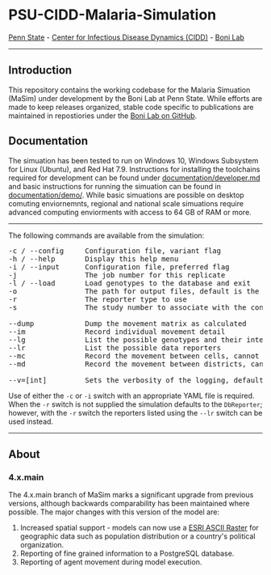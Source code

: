 # PSU-CIDD-Malaria-Simulation

[Penn State](https://www.psu.edu/) - [Center for Infectious Disease Dynamics (CIDD)](https://www.huck.psu.edu/institutes-and-centers/center-for-infectious-disease-dynamics) - [Boni Lab](http://mol.ax/)

---

## Introduction

This repository contains the working codebase for the Malaria Simuation (MaSim) under development by the Boni Lab at Penn State. While efforts are made to keep releases organized, stable code specific to publications are maintained in repostiories under the [Boni Lab on GitHub](https://github.com/bonilab). 


## Documentation

The simuation has been tested to run on Windows 10, Windows Subsystem for Linux (Ubuntu), and Red Hat 7.9. Instructions for installing the toolchains required for development can be found under [documentation/developer.md](documentation/developer.md) and basic instructions for running the simuation can be found in [documentation/demo/](documentation/demo/). While basic simuations are possible on desktop comuting enviornemnts, regional and national scale simuations require advanced computing enviorments with access to 64 GB of RAM or more.

---

The following commands are available from the simulation:
<pre>
-c / --config     Configuration file, variant flag 
-h / --help       Display this help menu
-i / --input      Configuration file, preferred flag
-j                The job number for this replicate
-l / --load       Load genotypes to the database and exit
-o                The path for output files, default is the current directory
-r                The reporter type to use
-s                The study number to associate with the configuration

--dump            Dump the movement matrix as calculated
--im              Record individual movement detail
--lg              List the possible genotypes and their internal id values
--lr              List the possible data reporters
--mc              Record the movement between cells, cannot run with --md
--md              Record the movement between districts, cannot run with --mc

--v=[int]         Sets the verbosity of the logging, default zero
</pre>

Use of either the `-c` or `-i` switch with an appropriate YAML file is required. When the `-r` switch is not supplied the simulation defaults to the `DbReporter`; however, with the `-r` switch the reporters listed using the `--lr` switch can be used instead.


---

## About

### 4.x.main

The 4.x.main branch of MaSim marks a significant upgrade from previous versions, although backwards comparability has been maintained where possible. The major changes with this version of the model are:

1. Increased spatial support - models can now use a [ESRI ASCII Raster](http://resources.esri.com/help/9.3/arcgisengine/java/GP_ToolRef/spatial_analyst_tools/esri_ascii_raster_format.htm) for geographic data such as population distribution or a country's political organization.
2. Reporting of fine grained information to a PostgreSQL database.
3. Reporting of agent movement during model execution.
